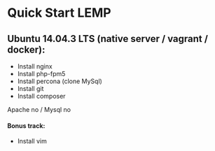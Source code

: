 Quick Start LEMP 
===============

## Ubuntu 14.04.3 LTS (native server / vagrant / docker):

* Install nginx
* Install php-fpm5
* Install percona (clone MySql)
* Install git
* Install composer
 
Apache no / Mysql no

#### Bonus track:
* Install vim


 



